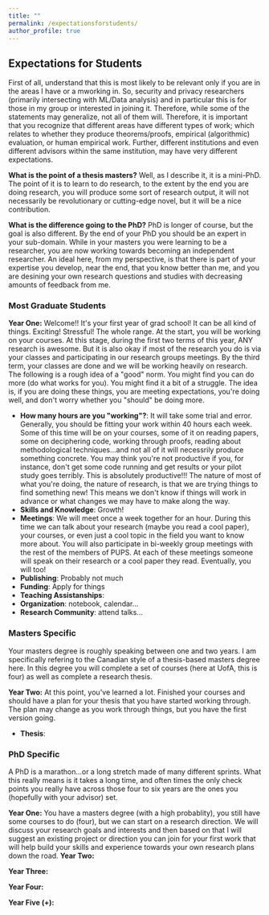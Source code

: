 ```yaml
---
title: ""
permalink: /expectationsforstudents/
author_profile: true
---
```


<h2>Expectations for Students</h2>

First of all, understand that this is most likely to be relevant only if you are in the areas I have or a mworking in. So, security and privacy researchers (primarily intersecting with ML/Data analysis) and in particular this is for those in my group or interested in joining it. Therefore, while some of the statements may generalize, not all of them will. Therefore, it is important that you recognize that different areas have different types of work; which relates to whether they produce theorems/proofs, empirical (algorithmic) evaluation, or human empirical work. Further, different institutions and even different advisors within the same institution, may have very different expectations. 


<b>What is the point of a thesis masters?</b> Well, as I describe it, it is a mini-PhD. The point of it is to learn to do research, to the extent by the end you are doing research, you will produce some sort of research output, it will not necessarily be revolutionary or cutting-edge novel, but it will be a nice contribution. 

<b>What is the difference going to the PhD?</b> PhD is longer of course, but the goal is also different. By the end of your PhD you should be an expert in your sub-domain. While in your masters you were learning to be a researcher, you are now working towards becoming an independent researcher. An ideal here, from my perspective, is that there is part of your expertise you develop, near the end, that you know better than me, and you are desining your own research questions and studies with decreasing amounts of feedback from me. 



<h3>Most Graduate Students</h3>
<b>Year One:</b>
Welcome!! It's your first year of grad school! It can be all kind of things. Exciting! Stressful! The whole range. At the start, you will be working on your courses. At this stage, during the first two terms of this year, ANY research is awesome. But it is also okay if most of the research you do is via your classes and participating in our research groups meetings. By the third term, your classes are done and we will be working heavily on research. The following is a rough idea of a "good" norm. You might find you can do more (do what works for you). You might find it a bit of a struggle. The idea is, if you are doing these things, you are meeting expectations, you're doing well, and don't worry whether you "should" be doing more. 

<ul>
 <li><b>How many hours are you "working"?</b>: It will take some trial and error. Generally, you should be fitting your work within 40 hours each week. Some of this time will be on your courses, some of it on reading papers, some on deciphering code, working through proofs, reading about methodological techniques...and not all of it will necessrily produce something concrete. You may think you're not productive if you, for instance, don't get some code running and get results or your pilot study goes terribly. This is absolutely productive!!! The nature of most of what you're doing, the nature of research, is that we are trying things to find something new! This means we don't know if things will work in advance or what changes we may have to make along the way.  </li>
 <li><b>Skills and Knowledge</b>: Growth!</li>
 <li><b>Meetings</b>: We will meet once a week together for an hour. During this time we can talk about your research (maybe you read a cool paper), your courses, or even just a cool topic in the field you want to know more about. You will also participate in bi-weekly group meetings with the rest of the members of PUPS. At each of these meetings someone will speak on their research or a cool paper they read. Eventually, you will too!</li>
 <li><b>Publishing</b>: Probably not much</li>
 <li><b>Funding</b>: Apply for things</li>
 <li><b>Teaching Assistanships</b>:</li>
 <li><b>Organization</b>: notebook, calendar...</li>
 <li><b>Research Community</b>: attend talks...</li>
</ul>



<h3>Masters Specific</h3>
Your masters degree is roughly speaking between one and two years. I am specifically refering to the Canadian style of a thesis-based masters degree here. In this degree you will complete a set of courses (here at UofA, this is four) as well as complete a research thesis.  <br/>

<b>Year Two:</b>
At this point, you've learned a lot. Finished your courses and should have a plan for your thesis that you have started working through. The plan may change as you work through things, but you have the first version going. 
<ul>
 <li><b>Thesis</b>:</li>
</ul>


 <h3>PhD Specific</h3>
A PhD is a marathon...or a long stretch made of many different sprints. What this really means is it takes a long time, and often times the only check points you really have across those four to six years are the ones you (hopefully with your advisor) set. <br/>

<b>Year One:</b>
You have a masters degree (with a high probablity), you still have some courses to do (four), but we can start on a research direction. We will discuss your research goals and interests and then based on that I will suggest an existing project or direction you can join for your first work that will help build your skills and experience towards your own research plans down the road. 
<b>Year Two:</b>

<b>Year Three:</b>

<b>Year Four:</b>

<b>Year Five (+):</b>


